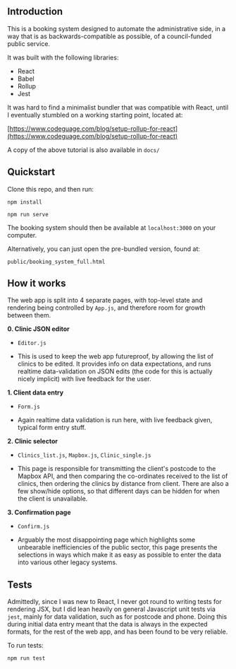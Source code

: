 
Introduction
-----

This is a booking system  designed to automate the administrative side, in  a  way that  is  as  backwards-compatible  as  possible, of  a
council-funded public service.

It was built with the following libraries:
- React
- Babel
- Rollup
- Jest

It was hard to find a minimalist bundler that was compatible with React, until I eventually stumbled on a working starting point, located at:

[https://www.codeguage.com/blog/setup-rollup-for-react](https://www.codeguage.com/blog/setup-rollup-for-react)

A copy of the above tutorial is also available in `docs/`


Quickstart
----------

Clone this repo, and then run:

    npm install

    npm run serve

The booking system should then be available at `localhost:3000` on your computer.

Alternatively, you can just open the pre-bundled version, found at:

    public/booking_system_full.html


How it works
-----

The web app is split into 4 separate pages, with top-level state and rendering being controlled by `App.js`, and therefore room for growth between them.

**0. Clinic JSON editor**

 - `Editor.js`

 - This is used to keep the web app futureproof, by allowing the list of clinics to be edited. It provides info on data expectations, and runs realtime data-validation on JSON edits (the code for this is actually nicely implicit) with live feedback for the user.


**1. Client data entry**

 - `Form.js`

 - Again realtime data validation is run here, with live feedback given, typical form entry stuff.


**2. Clinic selector**

 - `Clinics_list.js`, `Mapbox.js`, `Clinic_single.js`

 - This page is responsible for transmitting the client's postcode to the Mapbox API, and then comparing the co-ordinates received to the list of clinics, then ordering the clinics by distance from client. There are also a few show/hide options, so that different days can be hidden for when the client is unavailable.

**3. Confirmation page**

 - `Confirm.js`

 - Arguably the most disappointing page which highlights some unbearable inefficiencies of the public sector, this page presents the selections in ways which make it as easy as possible to enter the data into various other legacy systems.


Tests
----

Admittedly, since I was new to React, I never got round to writing tests for rendering JSX, but I did lean heavily on general Javascript unit tests via `jest`, mainly for data validation, such as for postcode and phone. Doing this during initial data entry meant that the data is always in the expected formats, for the rest of the web app, and has been found to be very reliable.

To run tests:

    npm run test